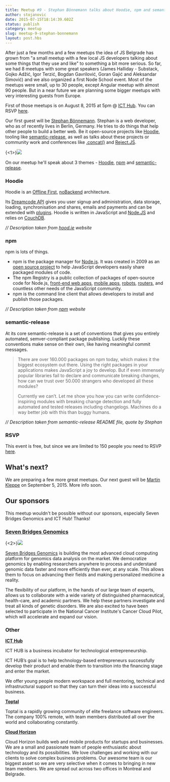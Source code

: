 ```yaml
---
title: Meetup #9 - Stephan Bönnemann talks about Hoodie, npm and semantic release
author: stojanovic
date: 2015-07-15T18:14:39.602Z
status: publish
category: meetup
slug: meetup-9-stephan-bonnemann
layout: post.hbs
---
```


After just a few months and a few meetups the idea of JS Belgrade has grown from "a small meetup with a few local JS developers talking about some things that they use and like" to something a bit more serious.
So far, we had 8 meetups with some great speakers (James Halliday - Substack, Gojko Adžić, Igor Terzić, Bogdan Gavrilović, Goran Gajić and Aleksandar Simović) and we also organized a first Node School event.
Most of the meetups were small, up to 30 people, except Angular meetup with almost 90 people. But in a near future we are planning some bigger meetups with very interesting guests from Europe.

First of those meetups is on August 8, 2015 at 5pm @ [ICT Hub](http://icthub.rs/).
You can RSVP [here](http://www.meetup.com/JS-Belgrade-Meetup/events/223872076/).

Our first guest will be [Stephan Bönnemann](http://boennemann.me/).
Stephan is a web developer, who as of recently lives in Berlin, Germany. He tries to do things that help other people to build a better web. Be it open-source projects like [Hoodie](http://hood.ie/), tooling like [semantic-release](https://github.com/semantic-release/), as well as talks about these projects or community work and conferences like [.concat()](https://conc.at/) and [Reject.JS](http://rejectjs.org/).

{<1>}![](https://camo.githubusercontent.com/20fa532c739fbcbd35067c606ef9df4d0a44589b/68747470733a2f2f7062732e7477696d672e636f6d2f70726f66696c655f696d616765732f3439363232393636373734313738323031362f46744c65576241362e6a706567)

On our meetup he'll speak about 3 themes - [Hoodie](http://hood.ie/), [npm](https://www.npmjs.com/) and [semantic-release](https://www.npmjs.com/package/semantic-release).

### Hoodie

Hoodie is an [Offline First](http://hood.ie/initiatives#offline-first), [noBackend](http://hood.ie/initiatives#nobackend) architecture.

Its [Dreamcode API](http://hood.ie/initiatives#dreamcode) gives you user signup and administration, data storage, loading, synchronisation and shares, emails and payments and can be extended with [plugins](http://plugins.hood.ie/). Hoodie is written in JavaScript and [Node.JS](http://nodejs.org/) and relies on [CouchDB](http://couchdb.apache.org/).

*// Description taken from [hood.ie](http://hood.ie/) website*

### npm

npm is lots of things.

- npm is the package manager for [Node.js](http://nodejs.org/). It was created in 2009 as an [open source project](https://github.com/npm/npm) to help JavaScript developers easily share packaged modules of code.
- The npm Registry is a public collection of packages of open-source code for Node.js, [front-end web apps](http://www.ember-cli.com/), [mobile apps](http://cordova.apache.org/), [robots](https://tessel.io/), [routers](https://linerate.f5.com/), and countless other needs of the JavaScript community.
- npm is the command line client that allows developers to install and publish those packages.

*// Description taken from [npm](https://www.npmjs.com/) website*

### semantic-release

At its core semantic-release is a set of conventions that gives you entirely automated, semver-compliant package publishing. Luckily these conventions make sense on their own, like having meaningful commit messages.

> There are over 160.000 packages on npm today, which makes it the biggest ecosystem out there. Using the right packages in your applications makes JavaScript a joy to develop. But if even immensely popular libraries fail to declare and communicate breaking changes, how can we trust over 50.000 strangers who developed all these modules?
>
> Currently we can’t. Let me show you how you can write confidence-inspiring modules with breaking change detection and fully automated and tested releases including changelogs. Machines do a way better job with this than buggy humans.

*// Description taken from semantic-release README file, quote by Stephan*

### RSVP

This event is free, but since we are limited to 150 people you need to RSVP [here](http://www.meetup.com/JS-Belgrade-Meetup/events/223872076/).

## What's next?

We are preparing a few more great meetups. Our next guest will be [Martin Kleppe](https://www.youtube.com/watch?v=T3xMyZH93i8) on September 5, 2015. More info soon.

## Our sponsors

This meetup wouldn't be possible without our sponsors, especially Seven Bridges Genomics and ICT Hub! Thanks!

### [Seven Bridges Genomics](https://www.sbgenomics.com/)


{<2>}![](https://static.sbgenomics.com/img/landing/logo.png)

[Seven Bridges Genomics](https://www.sbgenomics.com/) is building the most advanced cloud computing
platform for genomics data analysis on the market. We democratize
genomics by enabling researchers anywhere to process and understand
genomic data faster and more efficiently than ever, at any scale. This
allows them to focus on advancing their fields and making personalized
medicine a reality.

The flexibility of our platform, in the hands of our large team of
experts, allows us to collaborate with a wide variety of distinguished
pharmaceutical, health-care, and academic partners. We help these
partners investigate and treat all kinds of genetic disorders. We are
also excited to have been selected to participate in the National
Cancer Institute's Cancer Cloud Pilot, which will accelerate and
expand our vision.

### Other

**[ICT Hub](http://icthub.rs/)**

ICT HUB is a business incubator for technological entrepreneurship.

ICT HUB’s goal is to help technology-based entrepreneurs successfully develop their product and enable them to transition into the financing stage and enter the market.

We offer young people modern workspace and full mentoring, technical and infrastructural support so that they can turn their ideas into a successful business.

**[Toptal](http://www.toptal.com/)**

Toptal is a rapidly growing community of elite freelance software engineers. The company 100% remote, with team members distributed all over the world and collaborating constantly.

**[Cloud Horizon](http://cloudhorizon.com/)**

Cloud Horizon builds web and mobile products for startups and businesses. We are a small and passionate team of people enthusiastic about technology and its possibilities. We love challenges and working with our clients to solve complex business problems. Our awesome team is our biggest asset so we are very selective when it comes to bringing in new team members. We are spread out across two offices in Montreal and Belgrade.